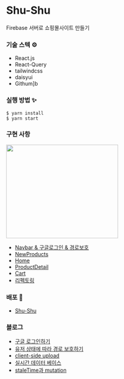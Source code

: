 # Shu-Shu
Firebase 서버로 쇼핑몰사이트 만들기

### 기술 스텍 ⚙️
- React.js
- React-Query
- tailwindcss
- daisyui
- Githum]b

### 실행 방법 ✨
```
$ yarn install
$ yarn start
```

### 구현 사항
<img width="300px" height="250px" src="https://github.com/mia-seo/shu-shu/assets/117281717/b38bd028-1584-4b57-9d6f-306d0b1acb30"> <br>
- <a href="https://github.com/mia-seo/shu-shu/pull/2" target="_blank">Navbar & 구글로그인 & 경로보호</a>
- <a href="https://github.com/mia-seo/shu-shu/pull/3" target="_blank">NewProducts</a>
- <a href="https://github.com/mia-seo/shu-shu/pull/4" target="_blank">Home</a>
- <a href="https://github.com/mia-seo/shu-shu/pull/5" target="_blank">ProductDetail</a>
- <a href="https://github.com/mia-seo/shu-shu/pull/7" target="_blank">Cart</a>
- <a href="https://github.com/mia-seo/shu-shu/pull/8" target="_blank">리펙토링</a>

### 배포 🌱
- <a href="https://shiny-donut-cafced.netlify.app/" target="_blank">Shu-Shu</a>

### 블로그
- <a href="https://velog.io/@mia/Firebase%EB%A1%9C-%EA%B5%AC%EA%B8%80-%EB%A1%9C%EA%B7%B8%EC%9D%B8%ED%95%98%EA%B8%B0" target="_blank">구글 로그인하기</a>
- <a href="https://velog.io/@mia/React-Router-%EC%9C%A0%EC%A0%80%EC%9D%98-%EC%83%81%ED%83%9C%EC%97%90-%EB%94%B0%EB%9D%BC-%EA%B2%BD%EB%A1%9C-%EB%B3%B4%ED%98%B8%ED%95%98%EA%B8%B0" target="_blank">유저 상태에 따라 경로 보호하기</a>
- <a href="https://velog.io/@mia/Cloudinary-client-side-upload" target="_blank">client-side upload</a>
- <a href="https://velog.io/@mia/Firebase-%EC%8B%A4%EC%8B%9C%EA%B0%84-%EB%8D%B0%EC%9D%B4%ED%84%B0-%EB%B2%A0%EC%9D%B4%EC%8A%A4-Realtime-database" target="_blank">실시간 데이터 베이스</a>
- <a href="https://velog.io/@mia/React-Query-staleTime%EA%B3%BC-mutation" target="_blank">staleTime과 mutation</a>
